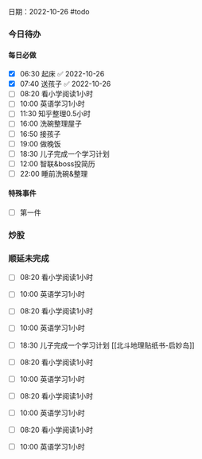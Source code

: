 日期：2022-10-26
#todo
### 今日待办
#### 每日必做
- [x] 06:30 起床 ✅ 2022-10-26
- [x] 07:40 送孩子 ✅ 2022-10-26
- [ ]  08:20 看小学阅读1小时
- [ ] 10:00 英语学习1小时
- [ ] 11:30 知乎整理0.5小时
- [ ] 16:00 洗碗整理屋子
- [ ] 16:50 接孩子 
- [ ] 19:00 做晚饭
- [ ] 18:30 儿子完成一个学习计划
- [ ] 12:00 智联&boss投简历
- [ ] 22:00 睡前洗碗&整理

#### 特殊事件
- [ ] 第一件 

### 炒股


### 顺延未完成
- [ ]  08:20 看小学阅读1小时
- [ ] 10:00 英语学习1小时
- [ ]  08:20 看小学阅读1小时
- [ ] 10:00 英语学习1小时
- [ ] 18:30 儿子完成一个学习计划 [[北斗地理贴纸书-启妙岛]]
- [ ]  08:20 看小学阅读1小时
- [ ] 10:00 英语学习1小时
- [ ]  08:20 看小学阅读1小时
- [ ] 10:00 英语学习1小时
- [ ] 08:20 看小学阅读1小时
- [ ] 10:00 英语学习1小时


